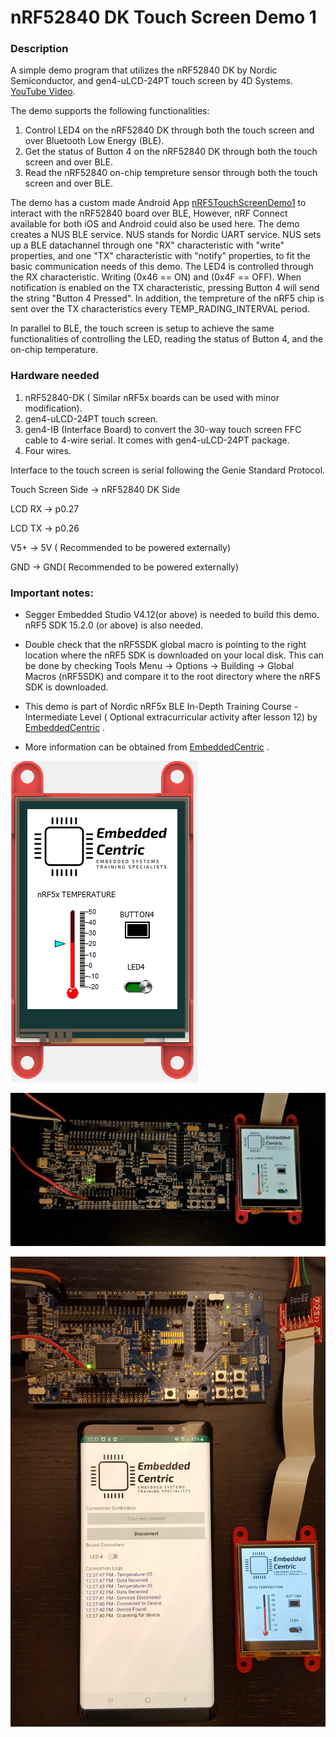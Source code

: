 # nRF52840 DK Touch Screen Demo 1 

### Description
A simple demo program that utilizes the nRF52840 DK by Nordic Semiconductor, and gen4-uLCD-24PT touch screen by 4D Systems. [YouTube Video](https://www.youtube.com/watch?v=fjvI9cyMpDY).

The demo supports the following functionalities: 
1. Control LED4 on the nRF52840 DK through both the touch screen and over Bluetooth Low Energy (BLE).
2. Get the status of Button 4 on the nRF52840 DK through both the touch screen and over BLE.
3. Read the nRF52840 on-chip tempreture sensor through both the touch screen and over BLE.

The demo has a custom made Android App [nRF5TouchScreenDemo1](https://github.com/EmbeddedCentric/nRF5-TouchScreen-Demo1-Android-App) to interact with the nRF52840 board over BLE, However, nRF Connect available for both iOS and Android could also be used here.
The demo creates a NUS BLE service. NUS stands for Nordic UART service.
NUS sets up a BLE datachannel through one "RX" characteristic with "write" properties, and one "TX" characteristic with "notify" properties, to fit the basic communication needs of this demo.
The LED4 is controlled through the RX characteristic. Writing (0x46 == ON) and (0x4F == OFF).
When notification is enabled on the TX characteristic, pressing Button 4 will send the string "Button 4 Pressed". In addition, the tempreture of the nRF5 chip is sent over the TX characteristics every TEMP_RADING_INTERVAL period.

In parallel to BLE, the touch screen is setup to achieve the same functionalities of controlling the LED, reading the status of Button 4, and the on-chip temperature.

### Hardware needed
1. nRF52840-DK ( Similar nRF5x boards can be used with minor modification).
2. gen4-uLCD-24PT touch screen.
3. gen4-IB (Interface Board) to convert the 30-way touch screen FFC cable to 4-wire serial. It comes with gen4-uLCD-24PT package.
4. Four wires. 

Interface to the touch screen is serial following the Genie Standard Protocol.

Touch Screen Side -> nRF52840 DK Side

LCD RX -> p0.27

LCD TX -> p0.26

V5+ -> 5V ( Recommended to be powered externally)

GND -> GND( Recommended to be powered externally)

### Important notes:

* Segger Embedded Studio V4.12(or above) is needed to build this demo. nRF5 SDK 15.2.0 (or above) is also needed.

* Double check that the nRF5SDK global macro is pointing to the right location where the nRF5 SDK is downloaded on your local disk. This can be done by checking Tools Menu -> Options -> Building -> Global Macros (nRF5SDK) and compare it to the root directory where the nRF5 SDK is downloaded.

* This demo is part of Nordic nRF5x BLE In-Depth Training Course -Intermediate Level ( Optional extracurricular activity after lesson 12) by [EmbeddedCentric](http://embeddedcentric.com) .

* More information can be obtained from [EmbeddedCentric](http://embeddedcentric.com) .

![nRF5 BLE Touch Screen Tutorial](images/TouchScreenDemo1_Design.PNG)

![nRF52840 DK Touch Screen Tutorial](images/TouchScreenDemo1.jpg)

![nRF5 BLE Tutorial](images/nRF5_TouchScreen_Demo1.jpg)
